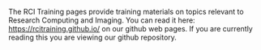 The RCI Training pages provide training materials on topics relevant to Research Computing and Imaging. You can read it here: https://rcitraining.github.io/ on our github web pages. If you are currently reading this you are viewing our github repository.